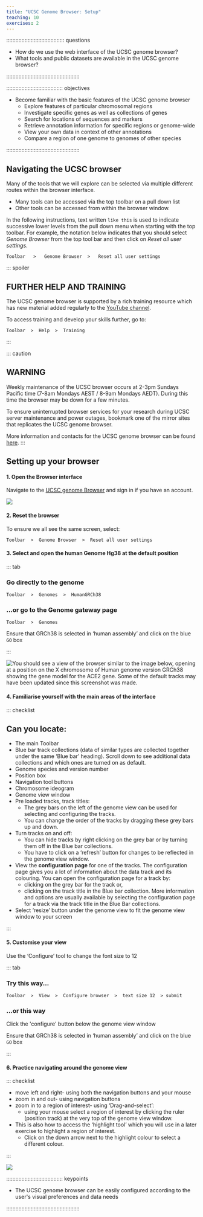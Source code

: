 ```yaml
---
title: "UCSC Genome Browser: Setup"
teaching: 10
exercises: 2
---
```


:::::::::::::::::::::::::::::::::::::: questions 

- How do we use the web interface of the UCSC genome browser?
- What tools and public datasets are available in the UCSC genome browser?

::::::::::::::::::::::::::::::::::::::::::::::::

::::::::::::::::::::::::::::::::::::: objectives

- Become familiar with the basic features of the UCSC genome browser
  - Explore features of particular chromosomal regions
  - Investigate specific genes as well as collections of genes
  - Search for locations of sequences and markers
  - Retrieve annotation information for specific regions or genome-wide
  - View your own data in context of other annotations
  - Compare a region of one genome to genomes of other species

::::::::::::::::::::::::::::::::::::::::::::::::

## Navigating the UCSC browser

Many of the tools that we will explore can be selected via multiple different routes within the browser interface. 

- Many tools can be accessed via the top toolbar on a pull down list
- Other tools can be accessed from within the browser window. 

In the following instructions, text written `like this` is used to indicate successive 
lower levels from the pull down menu when starting with the top toolbar. 
For example, the notation below indicates that you should select *Genome Browser* 
from the top tool bar and then click on *Reset all user settings*.

`Toolbar   >   Genome Browser  >   Reset all user settings`

::: spoiler
## FURTHER HELP AND TRAINING

The UCSC genome browser is supported by a rich training resource which has 
new material added regularly to the [YouTube channel](https://www.youtube.com/channel/UCQnUJepyNOw0p8s2otX4RYQ/videos).

To access training and develop your skills further, go to: 

`Toolbar  >  Help  >  Training`

:::

::: caution
## WARNING

Weekly maintenance of the UCSC browser occurs at 2-3pm Sundays Pacific time 
(7-8am Mondays AEST / 8-9am Mondays AEDT). During this time the browser may be 
down for a few minutes. 

To ensure uninterrupted browser services for your research during UCSC server 
maintenance and power outages, bookmark one of the mirror sites that replicates the UCSC genome browser.

More information and contacts for the UCSC genome browser can be found [here](http://seabass.mpipz.mpg.de/contacts.html).
:::



## Setting up your browser


#### 1. Open the Browser interface

Navigate to the [UCSC genome Browser](https://genome.ucsc.edu/) and sign in if you have an account.

![](episodes/fig/03UCSC_UCSCHome.png)


#### 2. Reset the browser

To ensure we all see the same screen, select:

`Toolbar  >  Genome Browser  >  Reset all user settings`


#### 3. Select and open the human Genome Hg38 at the default position

::: tab

### Go directly to the genome

`Toolbar  >  Genomes  >  HumanGRCh38`

### ...or go to the Genome gateway page

`Toolbar  >  Genomes`

Ensure that GRCh38 is selected in ‘human assembly’ and click on the blue `GO` box

:::

![You should see a view of the browser similar to the image below, opening at a position on the X chromosome of Human genome version GRCh38 showing the gene model for the ACE2 gene. Some of the default tracks may have been updated since this screenshot was made.](episodes/fig/03UCSC_UCSC_Hg38_opening_2021.png)


#### 4. Familiarise yourself with the main areas of the interface

::: checklist

## Can you locate:

- The main Toolbar
- Blue bar track collections (data of similar types are collected together under the same ‘Blue bar’ heading). Scroll down to see additional data collections and which ones are turned on as default.
- Genome species and version number
- Position box
- Navigation tool buttons
- Chromosome ideogram
- Genome view window
- Pre loaded tracks, track titles:
  - The grey bars on the left of the genome view can be used for selecting and configuring the tracks.
  - You can change the order of the tracks by dragging these grey bars up and down.
- Turn tracks on and off:
  - You can hide tracks by right clicking on the grey bar or by turning them off in the Blue bar collections.
  - You have to click on a ‘refresh’ button for changes to be reflected in the genome view window.
- View the **configuration page** for one of the tracks. The configuration page gives you a lot of information about the data track and its colouring. You can open the configuration page for a track by:
  - clicking on the grey bar for the track or,
  - clicking on the track title in the Blue bar collection. More information and options are usually available by selecting the configuration page for a track via the track title in the Blue Bar collections.
- Select ‘resize’ button under the genome view to fit the genome view window to your screen

:::

#### 5. Customise your view

Use the ‘Configure’ tool to change the font size to 12

::: tab

### Try this way...

`Toolbar  >  View  >  Configure browser  >  text size 12  > submit`

### ...or this way

Click the 'configure' button below the genome view window

Ensure that GRCh38 is selected in ‘human assembly’ and click on the blue `GO` box

:::

#### 6. Practice navigating around the genome view

::: checklist

- move left and right- using both the navigation buttons and your mouse
- zoom in and out- using navigation buttons
- zoom in to a region of interest- using ‘Drag-and-select’:
  - using your mouse select a region of interest by clicking the ruler (position track) at the very top of the genome view window.
- This is also how to access the ‘highlight tool’ which you will use in a later exercise to highlight a region of interest.
  - Click on the down arrow next to the highlight colour to select a different colour.

:::

![](episodes/fig/03UCSC_drag-and-select.png)

::::::::::::::::::::::::::::::::::::: keypoints 

- The UCSC genome browser can be easily configured according to the user's visual preferences and data needs

::::::::::::::::::::::::::::::::::::::::::::::::

